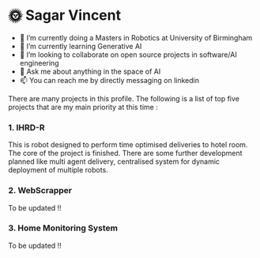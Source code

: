 # 🌞 Sagar Vincent


- 🔭 I’m currently doing a Masters in Robotics at University of Birmingham
- 🌱 I’m currently learning Generative AI
- 👯 I’m looking to collaborate on open source projects in software/AI engineering
- 💬 Ask me about anything in the space of AI
- 📫 You can reach me by directly messaging on linkedin

There are many projects in this profile. The following is a list of top five projects that are my main priority at this time :
### 1. IHRD-R

This is robot designed to perform time optimised deliveries to hotel room. The core of the project is finished. There are some further development planned like multi agent delivery, centralised system for dynamic deployment of multiple robots.

### 2. WebScrapper

To be updated !!

### 3. Home Monitoring System

To be updated !!




